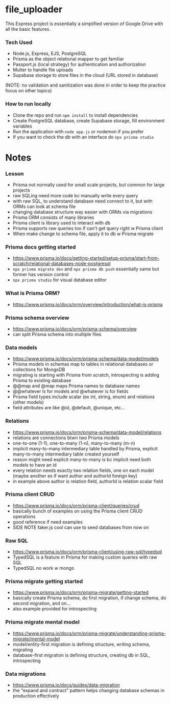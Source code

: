 # file_uploader

This Express project is essentially a simplified version of Google Drive with all the basic features. 

### Tech Used

- Node.js, Express, EJS, PostgreSQL
- Prisma as the object relational mapper to get familiar
- Passport.js (local strategy) for authentication and authorization
- Multer to handle file uploads
- Supabase storage to store files in the cloud (URL stored in database)

(NOTE: no validation and sanitization was done in order to keep the practice focus on other topics)

### How to run locally
- Clone the repo and run `npm install` to install dependencies
- Create PostgreSQL database, create Supabase storage, fill environment variables
- Run the application with `node app.js` or nodemon if you prefer
- If you want to check the db with an interface do `npx prisma studio`

# Notes

### Lesson

- Prisma not normally used for small scale projects, but common for large projects
- raw SQLing need more code bc manually write every query
- with raw SQL, to understand database need connect to it, but with ORMs can look at schema file
- changing database structure way easier with ORMs via migrations
- Prisma ORM consists of many libraries
- Prisma client is library used to interact with db
- Prisma supports raw queries too if can't get query right w Prisma client
- When make change to schema file, apply it to db w Prisma migrate

### Prisma docs getting started

- https://www.prisma.io/docs/getting-started/setup-prisma/start-from-scratch/relational-databases-node-postgresql
- `npx prisma migrate dev` and `npx prisma db push` essentially same but former has version control
- `npx prisma studio` for visual database editor

### What is Prisma ORM?

- https://www.prisma.io/docs/orm/overview/introduction/what-is-prisma

### Prisma schema overview

- https://www.prisma.io/docs/orm/prisma-schema/overview
- can split Prisma schema into multiple files

### Data models

- https://www.prisma.io/docs/orm/prisma-schema/data-model/models
- Prisma models in schemas map to tables in relational databases or collections for MongoDB
- migrating is starting with Prisma from scratch, introspecting is adding Prisma to existing database
- @@map and @map maps Prisma names to database names
- @@whatever is for models and @whatever is for fields
- Prisma field types include scalar (ex int, string, enum) and relations (other models)
- field attributes are like @id, @default, @unique, etc...

### Relations

- https://www.prisma.io/docs/orm/prisma-schema/data-model/relations
- relations are connections btwn two Prisma models
- one-to-one (1-1), one-to-many (1-n), many-to-many (m-n)
- implicit many-to-many intermediary table handled by Prisma, explicit many-to-many intermediary table created yourself
- reason might need explicit many-to-many is bc implicit need both models to have an id
- every relation needs exactly two relation fields, one on each model (maybe another ex if want author and authorId foreign key)
- in example above author is relation field, authorId is relation scalar field

### Prisma client CRUD

- https://www.prisma.io/docs/orm/prisma-client/queries/crud
- basically bunch of examples on using the Prisma client CRUD operations
- good reference if need examples
- SIDE NOTE faker.js cool can use to seed databases from now on

### Raw SQL

- https://www.prisma.io/docs/orm/prisma-client/using-raw-sql/typedsql
- TypedSQL is a feature in Prisma for making custom queries with raw SQL
- TypedSQL no work w mongo

### Prisma migrate getting started

- https://www.prisma.io/docs/orm/prisma-migrate/getting-started
- basically create Prisma schema, do first migration, if change schema, do second migration, and on...
- also example provided for introspecting

### Prisma migrate mental model

- https://www.prisma.io/docs/orm/prisma-migrate/understanding-prisma-migrate/mental-model
- model/entity-first migration is defining structure, writing schema, migrating
- database-first migration is defining structure, creating db in SQL, introspecting

### Data migrations

- https://www.prisma.io/docs/guides/data-migration
- the "expand and contract" pattern helps changing database schemas in production effectively
